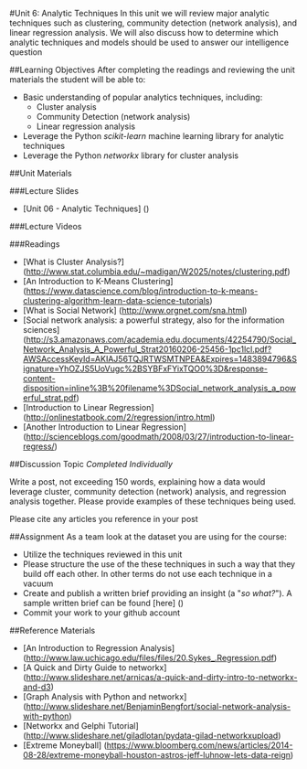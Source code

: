 #Unit 6: Analytic Techniques
In this unit we will review major analytic techniques such as clustering, community detection (network analysis), and linear regression analysis. We will also discuss how to determine which analytic techniques and models should be used to answer our intelligence question

##Learning Objectives
After completing the readings and reviewing the unit materials the student will be able to:
* Basic understanding of popular analytics techniques, including:
  * Cluster analysis
  * Community Detection (network analysis)
  * Linear regression analysis
* Leverage the Python *scikit-learn* machine learning library for analytic techniques
* Leverage the Python *networkx* library for cluster analysis

##Unit Materials

###Lecture Slides
* [Unit 06 - Analytic Techniques] ()

###Lecture Videos

###Readings
* [What is Cluster Analysis?] (http://www.stat.columbia.edu/~madigan/W2025/notes/clustering.pdf)
* [An Introduction to K-Means Clustering] (https://www.datascience.com/blog/introduction-to-k-means-clustering-algorithm-learn-data-science-tutorials)
* [What is Social Network] (http://www.orgnet.com/sna.html)
* [Social network analysis: a powerful strategy, also for the information sciences] (http://s3.amazonaws.com/academia.edu.documents/42254790/Social_Network_Analysis_A_Powerful_Strat20160206-25456-1pc1lcl.pdf?AWSAccessKeyId=AKIAJ56TQJRTWSMTNPEA&Expires=1483894796&Signature=YhOZJS5UoVugc%2BSYBFxFYixTQO0%3D&response-content-disposition=inline%3B%20filename%3DSocial_network_analysis_a_powerful_strat.pdf)
* [Introduction to Linear Regression] (http://onlinestatbook.com/2/regression/intro.html)
* [Another Introduction to Linear Regression] (http://scienceblogs.com/goodmath/2008/03/27/introduction-to-linear-regress/)

##Discussion Topic
*Completed Individually*

Write a post, not exceeding 150 words, explaining how a data would leverage cluster, community detection (network) analysis, and regression analysis together. Please provide examples of these techniques being used.

Please cite any articles you reference in your post

##Assignment
As a team look at the dataset you are using for the course:
* Utilize the techniques reviewed in this unit
* Please structure the use of the these techniques in such a way that they build off each other. In other terms do not use each technique in a vacuum
* Create and publish a written brief providing an insight (a "*so what?*"). A sample written brief can be found [here] ()
* Commit your work to your github account

##Reference Materials
* [An Introduction to Regression Analysis] (http://www.law.uchicago.edu/files/files/20.Sykes_.Regression.pdf)
* [A Quick and Dirty Guide to networkx] (http://www.slideshare.net/arnicas/a-quick-and-dirty-intro-to-networkx-and-d3)
* [Graph Analysis with Python and networkx] (http://www.slideshare.net/BenjaminBengfort/social-network-analysis-with-python)
* [Networkx and Gelphi Tutorial] (http://www.slideshare.net/giladlotan/pydata-gilad-networkxupload)
* [Extreme Moneyball] (https://www.bloomberg.com/news/articles/2014-08-28/extreme-moneyball-houston-astros-jeff-luhnow-lets-data-reign)

